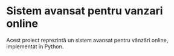 # Sistem avansat pentru vanzari online

Acest proiect reprezintă un sistem avansat pentru vânzări online, implementat în Python.
